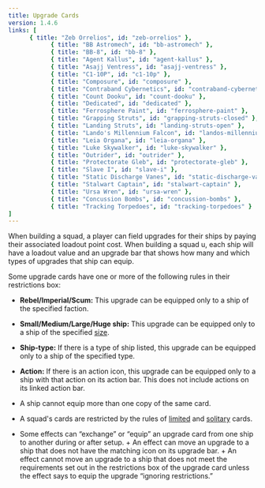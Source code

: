 ```yaml
---
title: Upgrade Cards
version: 1.4.6
links: [
      { title: "Zeb Orrelios", id: "zeb-orrelios" },
			{ title: "BB Astromech", id: "bb-astromech" },
			{ title: "BB-8", id: "bb-8" },
			{ title: "Agent Kallus", id: "agent-kallus" },
			{ title: "Asajj Ventress", id: "asajj-ventress" },
			{ title: "C1-10P", id: "c1-10p" },
			{ title: "Composure", id: "composure" },
			{ title: "Contraband Cybernetics", id: "contraband-cybernetics" },
			{ title: "Count Dooku", id: "count-dooku" },
			{ title: "Dedicated", id: "dedicated" },
			{ title: "Ferrosphere Paint", id: "ferrosphere-paint" },
			{ title: "Grapping Struts", id: "grapping-struts-closed" },
			{ title: "Landing Struts", id: "landing-struts-open" },
			{ title: "Lando's Millennium Falcon", id: "landos-millennium-falcon" },
			{ title: "Leia Organa", id: "leia-organa" },
			{ title: "Luke Skywalker", id: "luke-skywalker" },
			{ title: "Outrider", id: "outrider" },
			{ title: "Protectorate Gleb", id: "protectorate-gleb" },
			{ title: "Slave I", id: "slave-i" },
			{ title: "Static Discharge Vanes", id: "static-discharge-vanes" },
			{ title: "Stalwart Captain", id: "stalwart-captain" },
			{ title: "Ursa Wren", id: "ursa-wren" },
			{ title: "Concussion Bombs", id: "concussion-bombs" },
			{ title: "Tracking Torpedoes", id: "tracking-torpedoes" }
]
---
```


When building a squad, a player can field upgrades for their ships by paying their associated loadout point cost. When building a squad u, each ship will have a loadout value and an upgrade bar that shows how many and which types of upgrades that ship can equip.

Some upgrade cards have one or more of the following rules in their restrictions box:

- **Rebel/Imperial/Scum:** This upgrade can be equipped only to a ship of the specified faction.
- **Small/Medium/Large/Huge ship:** This upgrade can be equipped only to a ship of the specified [size](/rules/Ship_Sizes).
- **Ship-type:** If there is a type of ship listed, this upgrade can be equipped only to a ship of the specified type.
- **Action:** If there is an action icon, this upgrade can be equipped only to a ship with that action on its action bar. This does not include actions on its linked action bar.

- A ship cannot equip more than one copy of the same card.
- A squad's cards are restricted by the rules of [limited](/rules/Limited) and [solitary](/rules/Solitary) cards.
- Some effects can “exchange” or “equip” an upgrade card from one ship to another during or after setup.
      + An effect can move an upgrade to a ship that does not have the matching icon on its upgrade bar.
      + An effect cannot move an upgrade to a ship that does not meet the requirements set out in the restrictions box of the upgrade card unless the effect says to equip the upgrade “ignoring restrictions.”
